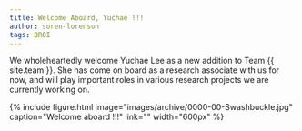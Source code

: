```yaml
---
title: Welcome Aboard, Yuchae !!!
author: soren-lorenson
tags: BROI
---
```


We wholeheartedly welcome Yuchae Lee as a new addition to Team {{ site.team }}. She has come on board as a research associate with us for now, and will play important roles in various research projects we are currently working on.

{%
  include figure.html
  image="images/archive/0000-00-Swashbuckle.jpg"
  caption="Welcome aboard !!!"
  link=""
  width="600px"
%}
